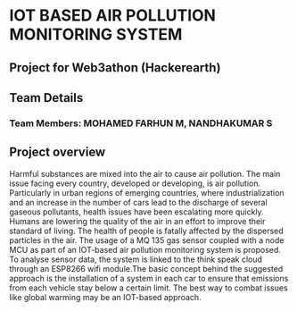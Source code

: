 # IOT BASED AIR POLLUTION MONITORING SYSTEM
## Project for Web3athon (Hackerearth)
## Team Details
### Team Members: MOHAMED FARHUN M, NANDHAKUMAR S
## Project overview
Harmful substances are mixed into the air to cause air pollution. The main issue facing every country, developed or developing, is air pollution. Particularly in urban regions of emerging countries, where industrialization and an increase in the number of cars lead to the discharge of several gaseous pollutants, health issues have been escalating more quickly.
Humans are lowering the quality of the air in an effort to improve their standard of living. The health of people is fatally affected by the dispersed particles in the air.
The usage of a MQ 135 gas sensor coupled with a node MCU as part of an IOT-based air pollution monitoring system is proposed. To analyse sensor data, the system is linked to the think speak cloud through an ESP8266 wifi module.The basic concept behind the suggested approach is the installation of a system in each car to ensure that emissions from each vehicle stay below a certain limit. The best way to combat issues like global warming may be an IOT-based approach.
